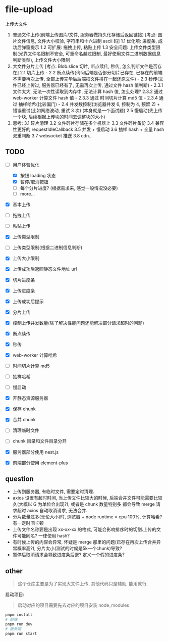 # file-upload

上传大文件

1. 普通文件上传(前端上传图片/文件, 服务器做持久化存储后返回链接) [考点: 图片文件信息, 文件大小校验, 字符串和十六进制 ascii 码]
   1.1 优化项: 进度条, 成功后弹窗提示
   1.2 可扩展: 拖拽上传, 粘贴上传
   1.3 安全问题: 上传文件类型限制(光靠文件名限制不安全, 可重命名越过限制, 最好使用文件二进制数据信息判断类型), 上传文件大小限制
2. 大文件分片上传 [考点: Blob.slice 切片, 断点续传, 秒传, 怎么判断文件是否存在]
   2.1 切片上传 -
   2.2 断点续传(询问后端是否部分切片已存在, 已存在的前端不需要再次上传, 全部上传完毕后后端把文件拼在一起还原文件) -
   2.3 秒传(文件已经上传过, 服务器已经有了, 无需再次上传, 通过文件 hash 值判断) -
   2.3.1 文件太大, 无法一次性读取到内存中, 无法计算 hash 值, 怎么处理?
   2.3.2 通过 web-worker 计算文件 hash 值 -
   2.3.3 通过 时间切片计算 md5 值 -
   2.3.4 通过 抽样哈希(比较偏门) -
   2.4 并发数控制(浏览器并发 6, 控制为 4, 预留 2) + 错误重试(比如网络波动, 重试 3 次) (本身就是一个面试题)
   2.5 慢启动(先上传一个块, 后续根据上传块的时间去调整块的大小)
3. 思考:
   3.1 碎片清理
   3.2 文件碎片存储在多个机器上
   3.3 文件碎片备份
   3.4 兼容性更好的 requestIdleCallback
   3.5 并发 + 慢启动
   3.6 抽样 hash + 全量 hash 双重判断
   3.7 websocket 推送
   3.8 cdn...

## TODO

- [ ] 用户体验优化
  - [x] 按钮 loading 状态
  - [x] 暂停/取消按钮
  - [ ] 每个分片进度? (根据需求来, 感觉一般情况没必要)
  - [ ] more...
- [x] 基本上传
- [ ] 拖拽上传
- [ ] 粘贴上传
- [x] 上传类型限制
- [ ] 上传类型限制(根据二进制信息判断)
- [x] 上传大小限制
- [x] 上传成功后返回静态文件地址 url
- [x] 切片进度条
- [x] 上传进度条
- [x] 上传成功后提示
- [x] 分片上传
- [x] 控制上传并发数量(除了解决性能问题还能解决部分请求超时的问题)
- [x] 断点续传
- [x] 秒传
- [x] web-worker 计算哈希
- [ ] 时间切片计算 md5
- [ ] 抽样哈希
- [ ] 慢启动

- [x] 开静态资源服务器
- [x] 保存 chunk
- [x] 合并 chunk
- [ ] 清理临时文件
- [ ] chunk 目录和文件目录分开

- [x] 服务器部分使用 nest.js
- [x] 前端部分使用 element-plus

## question

- 上传到服务器, 有临时文件, 需要定时清理.
- axios 设置有超时时间, 当上传文件比较大的时候, 后端合并文件可能需要比较久(大概以 G 为单位会出现?), 或者是 chunk 数量特别多 都会导致 merge 请求超时 axios 自动取消请求, 无法合并.
- 分片数量过多(无论大小)时, 浏览器 + node runtime = cpu 100%, 计算哈希?有一定时间卡顿
- 上传文件名称要是出现 xx-xx-xx 的格式, 可能会影响排序时的切割.上传的文件可能同名? 一律使用 hash?
- 有时候上传的内容会异常, 怀疑是 merge 那里的问题(已存在再次上传合并异常概率高?), 分片太小(测试的时候是5k一个chunk)导致?
- 暂停后取消请求会导致进度条后退? 定义一个假的进度条?

## other

> 这个仓库主要是为了实现大文件上传, 其他代码只是辅助, 能用就行.

启动项目:

> 启动对应的项目需要先去对应的项目安装 node_modules

```bash
pnpm install
# 前端
pnpm run dev
# 服务端
pnpm run start
```
